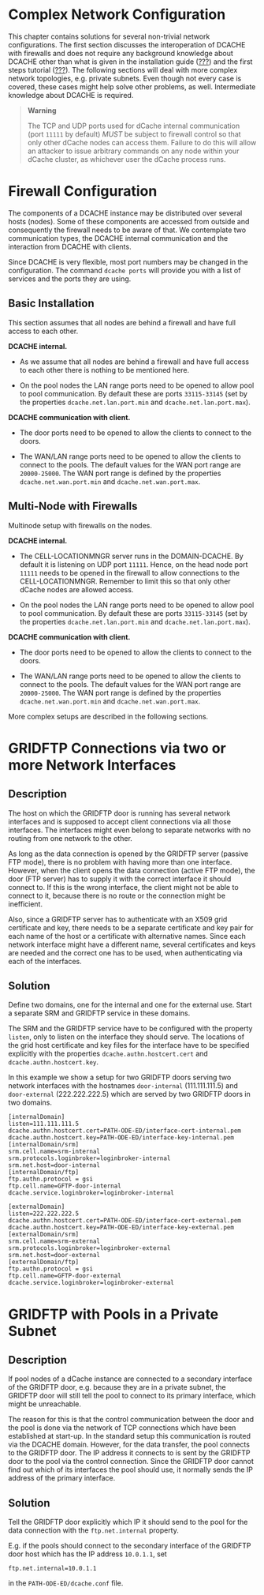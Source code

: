 Complex Network Configuration
=============================

This chapter contains solutions for several non-trivial network configurations. The first section discusses the interoperation of DCACHE with firewalls and does not require any background knowledge about DCACHE other than what is given in the installation guide ([???]) and the first steps tutorial ([???][1]). The following sections will deal with more complex network topologies, e.g. private subnets. Even though not every case is covered, these cases might help solve other problems, as well. Intermediate knowledge about DCACHE is required.

> **Warning**
>
> The TCP and UDP ports used for dCache internal communication (port `11111` by default) *MUST* be subject to firewall control so that only other dCache nodes can access them. Failure to do this will allow an attacker to issue arbitrary commands on any node within your dCache cluster, as whichever user the dCache process runs.

Firewall Configuration
======================

The components of a DCACHE instance may be distributed over several hosts (nodes). Some of these components are accessed from outside and consequently the firewall needs to be aware of that. We contemplate two communication types, the DCACHE internal communication and the interaction from DCACHE with clients.

Since DCACHE is very flexible, most port numbers may be changed in the configuration. The command `dcache
      ports` will provide you with a list of services and the ports they are using.

Basic Installation
------------------

This section assumes that all nodes are behind a firewall and have full access to each other.

**DCACHE internal.**

-   As we assume that all nodes are behind a firewall and have full access to each other there is nothing to be mentioned here.

-   On the pool nodes the LAN range ports need to be opened to allow pool to pool communication. By default these are ports `33115-33145` (set by the properties `dcache.net.lan.port.min` and `dcache.net.lan.port.max`).

**DCACHE communication with client.**

-   The door ports need to be opened to allow the clients to connect to the doors.

-   The WAN/LAN range ports need to be opened to allow the clients to connect to the pools. The default values for the WAN port range are `20000-25000`. The WAN port range is defined by the properties `dcache.net.wan.port.min` and `dcache.net.wan.port.max`.

Multi-Node with Firewalls
-------------------------

Multinode setup with firewalls on the nodes.

**DCACHE internal.**

-   The CELL-LOCATIONMNGR server runs in the DOMAIN-DCACHE. By default it is listening on UDP port `11111`. Hence, on the head node port `11111` needs to be opened in the firewall to allow connections to the CELL-LOCATIONMNGR. Remember to limit this so that only other dCache nodes are allowed access.

-   On the pool nodes the LAN range ports need to be opened to allow pool to pool communication. By default these are ports `33115-33145` (set by the properties `dcache.net.lan.port.min` and `dcache.net.lan.port.max`).

**DCACHE communication with client.**

-   The door ports need to be opened to allow the clients to connect to the doors.

-   The WAN/LAN range ports need to be opened to allow the clients to connect to the pools. The default values for the WAN port range are `20000-25000`. The WAN port range is defined by the properties `dcache.net.wan.port.min` and `dcache.net.wan.port.max`.

More complex setups are described in the following sections.

GRIDFTP Connections via two or more Network Interfaces
======================================================

Description
-----------

The host on which the GRIDFTP door is running has several network interfaces and is supposed to accept client connections via all those interfaces. The interfaces might even belong to separate networks with no routing from one network to the other.

As long as the data connection is opened by the GRIDFTP server (passive FTP mode), there is no problem with having more than one interface. However, when the client opens the data connection (active FTP mode), the door (FTP server) has to supply it with the correct interface it should connect to. If this is the wrong interface, the client might not be able to connect to it, because there is no route or the connection might be inefficient.

Also, since a GRIDFTP server has to authenticate with an X509 grid certificate and key, there needs to be a separate certificate and key pair for each name of the host or a certificate with alternative names. Since each network interface might have a different name, several certificates and keys are needed and the correct one has to be used, when authenticating via each of the interfaces.

Solution
--------

Define two domains, one for the internal and one for the external use. Start a separate SRM and GRIDFTP service in these domains.

The SRM and the GRIDFTP service have to be configured with the property `listen`, only to listen on the interface they should serve. The locations of the grid host certificate and key files for the interface have to be specified explicitly with the properties `dcache.authn.hostcert.cert` and `dcache.authn.hostcert.key`.

In this example we show a setup for two GRIDFTP doors serving two network interfaces with the hostnames `door-internal` (111.111.111.5) and `door-external` (222.222.222.5) which are served by two GRIDFTP doors in two domains.

    [internalDomain]
    listen=111.111.111.5
    dcache.authn.hostcert.cert=PATH-ODE-ED/interface-cert-internal.pem
    dcache.authn.hostcert.key=PATH-ODE-ED/interface-key-internal.pem
    [internalDomain/srm]
    srm.cell.name=srm-internal
    srm.protocols.loginbroker=loginbroker-internal
    srm.net.host=door-internal
    [internalDomain/ftp]
    ftp.authn.protocol = gsi
    ftp.cell.name=GFTP-door-internal
    dcache.service.loginbroker=loginbroker-internal

    [externalDomain]
    listen=222.222.222.5
    dcache.authn.hostcert.cert=PATH-ODE-ED/interface-cert-external.pem
    dcache.authn.hostcert.key=PATH-ODE-ED/interface-key-external.pem
    [externalDomain/srm]
    srm.cell.name=srm-external
    srm.protocols.loginbroker=loginbroker-external
    srm.net.host=door-external
    [externalDomain/ftp]
    ftp.authn.protocol = gsi
    ftp.cell.name=GFTP-door-external
    dcache.service.loginbroker=loginbroker-external

GRIDFTP with Pools in a Private Subnet
======================================

Description
-----------

If pool nodes of a dCache instance are connected to a secondary interface of the GRIDFTP door, e.g. because they are in a private subnet, the GRIDFTP door will still tell the pool to connect to its primary interface, which might be unreachable.

The reason for this is that the control communication between the door and the pool is done via the network of TCP connections which have been established at start-up. In the standard setup this communication is routed via the DCACHE domain. However, for the data transfer, the pool connects to the GRIDFTP door. The IP address it connects to is sent by the GRIDFTP door to the pool via the control connection. Since the GRIDFTP door cannot find out which of its interfaces the pool should use, it normally sends the IP address of the primary interface.

Solution
--------

Tell the GRIDFTP door explicitly which IP it should send to the pool for the data connection with the `ftp.net.internal` property.

E.g. if the pools should connect to the secondary interface of the GRIDFTP door host which has the IP address `10.0.1.1`, set

    ftp.net.internal=10.0.1.1

in the `PATH-ODE-ED/dcache.conf` file.

  [???]: #in
  [1]: #intouch
